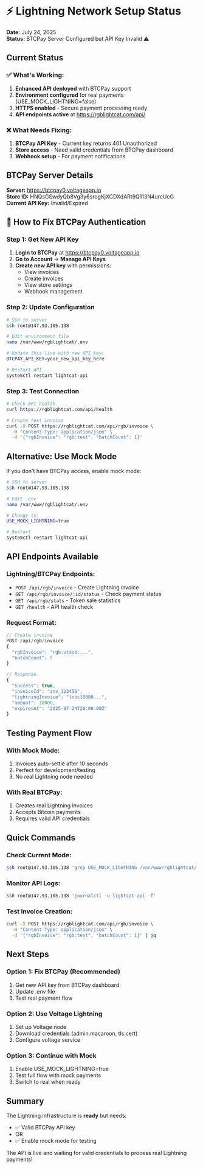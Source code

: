 # ⚡ Lightning Network Setup Status

**Date:** July 24, 2025  
**Status:** BTCPay Server Configured but API Key Invalid ⚠️

## Current Status

### ✅ What's Working:
1. **Enhanced API deployed** with BTCPay support
2. **Environment configured** for real payments (USE_MOCK_LIGHTNING=false)
3. **HTTPS enabled** - Secure payment processing ready
4. **API endpoints active** at https://rgblightcat.com/api/

### ❌ What Needs Fixing:
1. **BTCPay API Key** - Current key returns 401 Unauthorized
2. **Store access** - Need valid credentials from BTCPay dashboard
3. **Webhook setup** - For payment notifications

## BTCPay Server Details

**Server:** https://btcpay0.voltageapp.io  
**Store ID:** HNQsGSwdyQb8Vg3y6srogKjXCDXdARt9Q113N4urcUcG  
**Current API Key:** Invalid/Expired

## 🔧 How to Fix BTCPay Authentication

### Step 1: Get New API Key
1. **Login to BTCPay** at https://btcpay0.voltageapp.io
2. **Go to Account** → **Manage API Keys**
3. **Create new API key** with permissions:
   - View invoices
   - Create invoices
   - View store settings
   - Webhook management

### Step 2: Update Configuration
```bash
# SSH to server
ssh root@147.93.105.138

# Edit environment file
nano /var/www/rgblightcat/.env

# Update this line with new API key:
BTCPAY_API_KEY=your_new_api_key_here

# Restart API
systemctl restart lightcat-api
```

### Step 3: Test Connection
```bash
# Check API health
curl https://rgblightcat.com/api/health

# Create test invoice
curl -X POST https://rgblightcat.com/api/rgb/invoice \
  -H "Content-Type: application/json" \
  -d '{"rgbInvoice": "rgb:test", "batchCount": 1}'
```

## Alternative: Use Mock Mode

If you don't have BTCPay access, enable mock mode:

```bash
# SSH to server
ssh root@147.93.105.138

# Edit .env
nano /var/www/rgblightcat/.env

# Change to:
USE_MOCK_LIGHTNING=true

# Restart
systemctl restart lightcat-api
```

## API Endpoints Available

### Lightning/BTCPay Endpoints:
- `POST /api/rgb/invoice` - Create Lightning invoice
- `GET /api/rgb/invoice/:id/status` - Check payment status
- `GET /api/rgb/stats` - Token sale statistics
- `GET /health` - API health check

### Request Format:
```javascript
// Create invoice
POST /api/rgb/invoice
{
  "rgbInvoice": "rgb:utxob:...",
  "batchCount": 5
}

// Response
{
  "success": true,
  "invoiceId": "inv_123456",
  "lightningInvoice": "lnbc10000...",
  "amount": 10000,
  "expiresAt": "2025-07-24T20:00:00Z"
}
```

## Testing Payment Flow

### With Mock Mode:
1. Invoices auto-settle after 10 seconds
2. Perfect for development/testing
3. No real Lightning node needed

### With Real BTCPay:
1. Creates real Lightning invoices
2. Accepts Bitcoin payments
3. Requires valid API credentials

## Quick Commands

### Check Current Mode:
```bash
ssh root@147.93.105.138 'grep USE_MOCK_LIGHTNING /var/www/rgblightcat/.env'
```

### Monitor API Logs:
```bash
ssh root@147.93.105.138 'journalctl -u lightcat-api -f'
```

### Test Invoice Creation:
```bash
curl -X POST https://rgblightcat.com/api/rgb/invoice \
  -H "Content-Type: application/json" \
  -d '{"rgbInvoice": "rgb:test", "batchCount": 1}' | jq
```

## Next Steps

### Option 1: Fix BTCPay (Recommended)
1. Get new API key from BTCPay dashboard
2. Update .env file
3. Test real payment flow

### Option 2: Use Voltage Lightning
1. Set up Voltage node
2. Download credentials (admin.macaroon, tls.cert)
3. Configure voltage service

### Option 3: Continue with Mock
1. Enable USE_MOCK_LIGHTNING=true
2. Test full flow with mock payments
3. Switch to real when ready

## Summary

The Lightning infrastructure is **ready** but needs:
- ✅ Valid BTCPay API key
- OR
- ✅ Enable mock mode for testing

The API is live and waiting for valid credentials to process real Lightning payments!